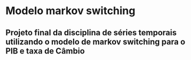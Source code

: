 # Modelo markov switching
## Projeto final da disciplina de séries temporais utilizando o modelo de markov switching para o PIB e taxa de Câmbio
